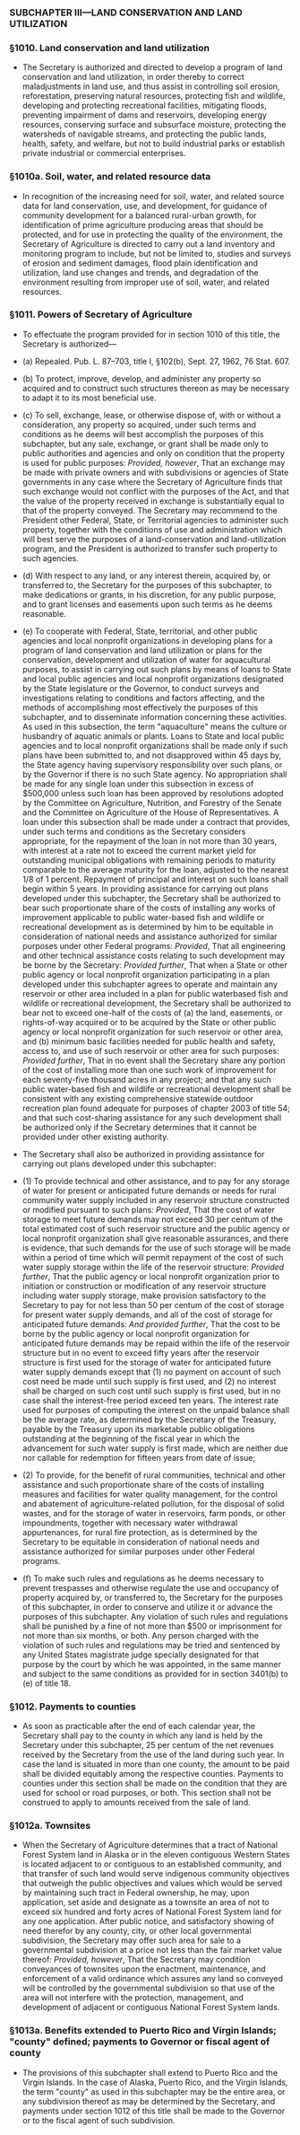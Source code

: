 ### SUBCHAPTER III—LAND CONSERVATION AND LAND UTILIZATION

### §1010. Land conservation and land utilization
* The Secretary is authorized and directed to develop a program of land conservation and land utilization, in order thereby to correct maladjustments in land use, and thus assist in controlling soil erosion, reforestation, preserving natural resources, protecting fish and wildlife, developing and protecting recreational facilities, mitigating floods, preventing impairment of dams and reservoirs, developing energy resources, conserving surface and subsurface moisture, protecting the watersheds of navigable streams, and protecting the public lands, health, safety, and welfare, but not to build industrial parks or establish private industrial or commercial enterprises.

### §1010a. Soil, water, and related resource data
* In recognition of the increasing need for soil, water, and related source data for land conservation, use, and development, for guidance of community development for a balanced rural-urban growth, for identification of prime agriculture producing areas that should be protected, and for use in protecting the quality of the environment, the Secretary of Agriculture is directed to carry out a land inventory and monitoring program to include, but not be limited to, studies and surveys of erosion and sediment damages, flood plain identification and utilization, land use changes and trends, and degradation of the environment resulting from improper use of soil, water, and related resources.

### §1011. Powers of Secretary of Agriculture
* To effectuate the program provided for in section 1010 of this title, the Secretary is authorized—

* (a) Repealed. Pub. L. 87–703, title I, §102(b), Sept. 27, 1962, 76 Stat. 607.

* (b) To protect, improve, develop, and administer any property so acquired and to construct such structures thereon as may be necessary to adapt it to its most beneficial use.

* (c) To sell, exchange, lease, or otherwise dispose of, with or without a consideration, any property so acquired, under such terms and conditions as he deems will best accomplish the purposes of this subchapter, but any sale, exchange, or grant shall be made only to public authorities and agencies and only on condition that the property is used for public purposes: _Provided, however_, That an exchange may be made with private owners and with subdivisions or agencies of State governments in any case where the Secretary of Agriculture finds that such exchange would not conflict with the purposes of the Act, and that the value of the property received in exchange is substantially equal to that of the property conveyed. The Secretary may recommend to the President other Federal, State, or Territorial agencies to administer such property, together with the conditions of use and administration which will best serve the purposes of a land-conservation and land-utilization program, and the President is authorized to transfer such property to such agencies.

* (d) With respect to any land, or any interest therein, acquired by, or transferred to, the Secretary for the purposes of this subchapter, to make dedications or grants, in his discretion, for any public purpose, and to grant licenses and easements upon such terms as he deems reasonable.

* (e) To cooperate with Federal, State, territorial, and other public agencies and local nonprofit organizations in developing plans for a program of land conservation and land utilization or plans for the conservation, development and utilization of water for aquacultural purposes, to assist in carrying out such plans by means of loans to State and local public agencies and local nonprofit organizations designated by the State legislature or the Governor, to conduct surveys and investigations relating to conditions and factors affecting, and the methods of accomplishing most effectively the purposes of this subchapter, and to disseminate information concerning these activities. As used in this subsection, the term "aquaculture" means the culture or husbandry of aquatic animals or plants. Loans to State and local public agencies and to local nonprofit organizations shall be made only if such plans have been submitted to, and not disapproved within 45 days by, the State agency having supervisory responsibility over such plans, or by the Governor if there is no such State agency. No appropriation shall be made for any single loan under this subsection in excess of $500,000 unless such loan has been approved by resolutions adopted by the Committee on Agriculture, Nutrition, and Forestry of the Senate and the Committee on Agriculture of the House of Representatives. A loan under this subsection shall be made under a contract that provides, under such terms and conditions as the Secretary considers appropriate, for the repayment of the loan in not more than 30 years, with interest at a rate not to exceed the current market yield for outstanding municipal obligations with remaining periods to maturity comparable to the average maturity for the loan, adjusted to the nearest 1/8 of 1 percent. Repayment of principal and interest on such loans shall begin within 5 years. In providing assistance for carrying out plans developed under this subchapter, the Secretary shall be authorized to bear such proportionate share of the costs of installing any works of improvement applicable to public water-based fish and wildlife or recreational development as is determined by him to be equitable in consideration of national needs and assistance authorized for similar purposes under other Federal programs: _Provided_, That all engineering and other technical assistance costs relating to such development may be borne by the Secretary: _Provided further_, That when a State or other public agency or local nonprofit organization participating in a plan developed under this subchapter agrees to operate and maintain any reservoir or other area included in a plan for public waterbased fish and wildlife or recreational development, the Secretary shall be authorized to bear not to exceed one-half of the costs of (a) the land, easements, or rights-of-way acquired or to be acquired by the State or other public agency or local nonprofit organization for such reservoir or other area, and (b) minimum basic facilities needed for public health and safety, access to, and use of such reservoir or other area for such purposes: _Provided further_, That in no event shall the Secretary share any portion of the cost of installing more than one such work of improvement for each seventy-five thousand acres in any project; and that any such public water-based fish and wildlife or recreational development shall be consistent with any existing comprehensive statewide outdoor recreation plan found adequate for purposes of chapter 2003 of title 54; and that such cost-sharing assistance for any such development shall be authorized only if the Secretary determines that it cannot be provided under other existing authority.

* The Secretary shall also be authorized in providing assistance for carrying out plans developed under this subchapter:

* (1) To provide technical and other assistance, and to pay for any storage of water for present or anticipated future demands or needs for rural community water supply included in any reservoir structure constructed or modified pursuant to such plans: _Provided_, That the cost of water storage to meet future demands may not exceed 30 per centum of the total estimated cost of such reservoir structure and the public agency or local nonprofit organization shall give reasonable assurances, and there is evidence, that such demands for the use of such storage will be made within a period of time which will permit repayment of the cost of such water supply storage within the life of the reservoir structure: _Provided further_, That the public agency or local nonprofit organization prior to initiation or construction or modification of any reservoir structure including water supply storage, make provision satisfactory to the Secretary to pay for not less than 50 per centum of the cost of storage for present water supply demands, and all of the cost of storage for anticipated future demands: _And provided further_, That the cost to be borne by the public agency or local nonprofit organization for anticipated future demands may be repaid within the life of the reservoir structure but in no event to exceed fifty years after the reservoir structure is first used for the storage of water for anticipated future water supply demands except that (1) no payment on account of such cost need be made until such supply is first used, and (2) no interest shall be charged on such cost until such supply is first used, but in no case shall the interest-free period exceed ten years. The interest rate used for purposes of computing the interest on the unpaid balance shall be the average rate, as determined by the Secretary of the Treasury, payable by the Treasury upon its marketable public obligations outstanding at the beginning of the fiscal year in which the advancement for such water supply is first made, which are neither due nor callable for redemption for fifteen years from date of issue;

* (2) To provide, for the benefit of rural communities, technical and other assistance and such proportionate share of the costs of installing measures and facilities for water quality management, for the control and abatement of agriculture-related pollution, for the disposal of solid wastes, and for the storage of water in reservoirs, farm ponds, or other impoundments, together with necessary water withdrawal appurtenances, for rural fire protection, as is determined by the Secretary to be equitable in consideration of national needs and assistance authorized for similar purposes under other Federal programs.

* (f) To make such rules and regulations as he deems necessary to prevent trespasses and otherwise regulate the use and occupancy of property acquired by, or transferred to, the Secretary for the purposes of this subchapter, in order to conserve and utilize it or advance the purposes of this subchapter. Any violation of such rules and regulations shall be punished by a fine of not more than $500 or imprisonment for not more than six months, or both. Any person charged with the violation of such rules and regulations may be tried and sentenced by any United States magistrate judge specially designated for that purpose by the court by which he was appointed, in the same manner and subject to the same conditions as provided for in section 3401(b) to (e) of title 18.

### §1012. Payments to counties
* As soon as practicable after the end of each calendar year, the Secretary shall pay to the county in which any land is held by the Secretary under this subchapter, 25 per centum of the net revenues received by the Secretary from the use of the land during such year. In case the land is situated in more than one county, the amount to be paid shall be divided equitably among the respective counties. Payments to counties under this section shall be made on the condition that they are used for school or road purposes, or both. This section shall not be construed to apply to amounts received from the sale of land.

### §1012a. Townsites
* When the Secretary of Agriculture determines that a tract of National Forest System land in Alaska or in the eleven contiguous Western States is located adjacent to or contiguous to an established community, and that transfer of such land would serve indigenous community objectives that outweigh the public objectives and values which would be served by maintaining such tract in Federal ownership, he may, upon application, set aside and designate as a townsite an area of not to exceed six hundred and forty acres of National Forest System land for any one application. After public notice, and satisfactory showing of need therefor by any county, city, or other local governmental subdivision, the Secretary may offer such area for sale to a governmental subdivision at a price not less than the fair market value thereof: _Provided, however_, That the Secretary may condition conveyances of townsites upon the enactment, maintenance, and enforcement of a valid ordinance which assures any land so conveyed will be controlled by the governmental subdivision so that use of the area will not interfere with the protection, management, and development of adjacent or contiguous National Forest System lands.

### §1013a. Benefits extended to Puerto Rico and Virgin Islands; "county" defined; payments to Governor or fiscal agent of county
* The provisions of this subchapter shall extend to Puerto Rico and the Virgin Islands. In the case of Alaska, Puerto Rico, and the Virgin Islands, the term "county" as used in this subchapter may be the entire area, or any subdivision thereof as may be determined by the Secretary, and payments under section 1012 of this title shall be made to the Governor or to the fiscal agent of such subdivision.